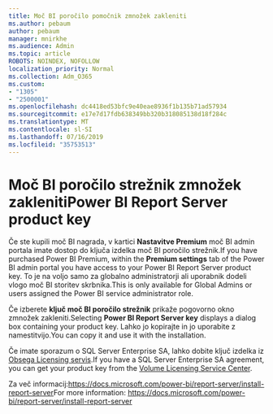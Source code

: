 ```yaml
---
title: Moč BI poročilo pomočnik zmnožek zakleniti
ms.author: pebaum
author: pebaum
manager: mnirkhe
ms.audience: Admin
ms.topic: article
ROBOTS: NOINDEX, NOFOLLOW
localization_priority: Normal
ms.collection: Adm_O365
ms.custom:
- "1305"
- "2500001"
ms.openlocfilehash: dc4418ed53bfc9e40eae8936f1b135b71ad57934
ms.sourcegitcommit: e17e7d17fdb638349bb320b318085138d18f284c
ms.translationtype: MT
ms.contentlocale: sl-SI
ms.lasthandoff: 07/16/2019
ms.locfileid: "35753513"
---
```

# <a name="power-bi-report-server-product-key"></a><span data-ttu-id="538e6-102">Moč BI poročilo strežnik zmnožek zakleniti</span><span class="sxs-lookup"><span data-stu-id="538e6-102">Power BI Report Server product key</span></span>

<span data-ttu-id="538e6-103">Če ste kupili moč BI nagrada, v kartici **Nastavitve Premium** moč BI admin portala imate dostop do ključa izdelka moč BI poročilo strežnik.</span><span class="sxs-lookup"><span data-stu-id="538e6-103">If you have purchased Power BI Premium, within the **Premium settings** tab of the Power BI admin portal you have access to your Power BI Report Server product key.</span></span> <span data-ttu-id="538e6-104">To je na voljo samo za globalno administratorji ali uporabnik dodeli vlogo moč BI storitev skrbnika.</span><span class="sxs-lookup"><span data-stu-id="538e6-104">This is only available for Global Admins or users assigned the Power BI service administrator role.</span></span>

<span data-ttu-id="538e6-105">Če izberete **ključ moč BI poročilo strežnik** prikaže pogovorno okno zmnožek zakleniti.</span><span class="sxs-lookup"><span data-stu-id="538e6-105">Selecting **Power BI Report Server key** displays a dialog box containing your product key.</span></span> <span data-ttu-id="538e6-106">Lahko jo kopirajte in jo uporabite z namestitvijo.</span><span class="sxs-lookup"><span data-stu-id="538e6-106">You can copy it and use it with the installation.</span></span>

<span data-ttu-id="538e6-107">Če imate sporazum o SQL Server Enterprise SA, lahko dobite ključ izdelka iz [Obsega Licensing servis](https://www.microsoft.com/Licensing/servicecenter/).</span><span class="sxs-lookup"><span data-stu-id="538e6-107">If you have a SQL Server Enterprise SA agreement, you can get your product key from the [Volume Licensing Service Center](https://www.microsoft.com/Licensing/servicecenter/).</span></span>

<span data-ttu-id="538e6-108">Za več informacij:https://docs.microsoft.com/power-bi/report-server/install-report-server</span><span class="sxs-lookup"><span data-stu-id="538e6-108">For more information: https://docs.microsoft.com/power-bi/report-server/install-report-server</span></span>
